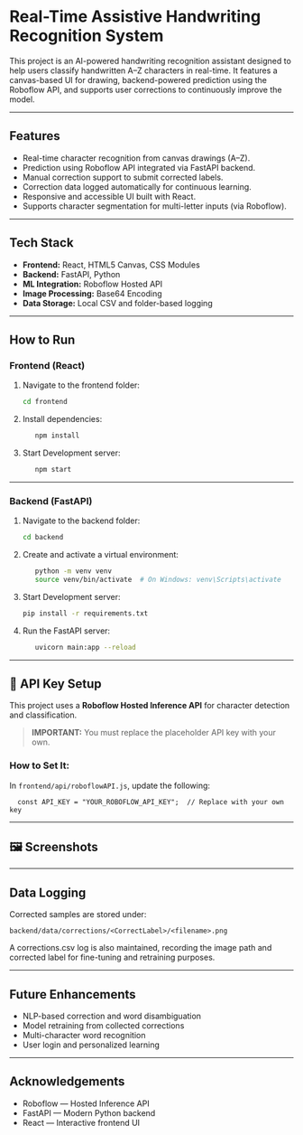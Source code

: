 # Real-Time Assistive Handwriting Recognition System

This project is an AI-powered handwriting recognition assistant designed to help users classify handwritten A–Z characters in real-time. It features a canvas-based UI for drawing, backend-powered prediction using the Roboflow API, and supports user corrections to continuously improve the model.

---

## Features

- Real-time character recognition from canvas drawings (A–Z).
- Prediction using Roboflow API integrated via FastAPI backend.
- Manual correction support to submit corrected labels.
- Correction data logged automatically for continuous learning.
- Responsive and accessible UI built with React.
- Supports character segmentation for multi-letter inputs (via Roboflow).

---

## Tech Stack

- **Frontend:** React, HTML5 Canvas, CSS Modules
- **Backend:** FastAPI, Python
- **ML Integration:** Roboflow Hosted API
- **Image Processing:** Base64 Encoding
- **Data Storage:** Local CSV and folder-based logging

---
## How to Run

### Frontend (React)

1. Navigate to the frontend folder:

   ```bash
   cd frontend

2. Install dependencies:

   ```bash
      npm install

3. Start Development server:

   ```bash
      npm start
---

### Backend (FastAPI)
1. Navigate to the backend folder:

   ```bash
   cd backend
2. Create and activate a virtual environment:

   ```bash
      python -m venv venv
      source venv/bin/activate  # On Windows: venv\Scripts\activate

3. Start Development server:

   ```bash
   pip install -r requirements.txt

4. Run the FastAPI server:

   ```bash
      uvicorn main:app --reload
---

## 🔐 API Key Setup

This project uses a **Roboflow Hosted Inference API** for character detection and classification.

> **IMPORTANT:** You must replace the placeholder API key with your own.

### How to Set It:

In `frontend/api/roboflowAPI.js`, update the following:

      const API_KEY = "YOUR_ROBOFLOW_API_KEY";  // Replace with your own key   

---

## 🖼️ Screenshots


---

## Data Logging
Corrected samples are stored under:

   `backend/data/corrections/<CorrectLabel>/<filename>.png`

A corrections.csv log is also maintained, recording the image path and corrected label for fine-tuning and retraining purposes.

---
## Future Enhancements
- NLP-based correction and word disambiguation
- Model retraining from collected corrections
- Multi-character word recognition
- User login and personalized learning

---
## Acknowledgements
- Roboflow — Hosted Inference API
- FastAPI — Modern Python backend
- React — Interactive frontend UI
